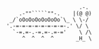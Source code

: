                               .-.
           .-""`````""-.    |(@ @)
        _/`oOoOoOoOoOoOo`\_ \ \-/
       '.-=-=-=-=-=-=-=-=-.' \/ \
         `-=.=-.-=.=-.=-='    \ /\
            ^  ^  ^  ^       _H_ \
